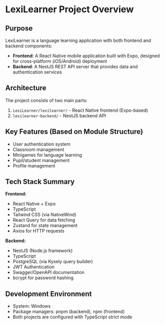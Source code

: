 # LexiLearner Project Overview

## Purpose
LexiLearner is a language learning application with both frontend and backend components:

- **Frontend**: A React Native mobile application built with Expo, designed for cross-platform (iOS/Android) deployment
- **Backend**: A NestJS REST API server that provides data and authentication services

## Architecture
The project consists of two main parts:
1. `LexiLearner/lexilearner/` - React Native frontend (Expo-based)
2. `lexilearner-backend/` - NestJS backend API

## Key Features (Based on Module Structure)
- User authentication system
- Classroom management
- Minigames for language learning
- Pupil/student management
- Profile management

## Tech Stack Summary
**Frontend:**
- React Native + Expo
- TypeScript
- Tailwind CSS (via NativeWind)
- React Query for data fetching
- Zustand for state management
- Axios for HTTP requests

**Backend:**
- NestJS (Node.js framework)
- TypeScript
- PostgreSQL (via Kysely query builder)
- JWT Authentication
- Swagger/OpenAPI documentation
- bcrypt for password hashing

## Development Environment
- System: Windows
- Package managers: pnpm (backend), npm (frontend)
- Both projects are configured with TypeScript strict mode